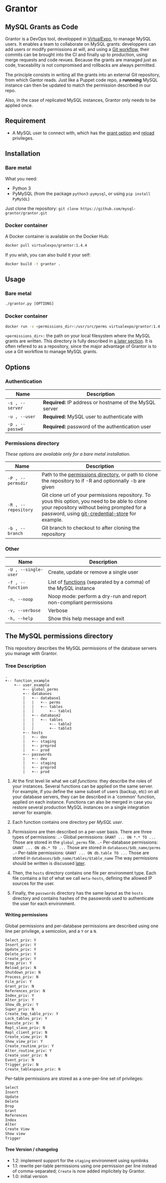 # Grantor

## MySQL Grants as Code


Grantor is a DevOps tool, developped in [VirtualExpo](http://www.virtual-expo.com/), to manage MySQL users. It enables a team to collaborate on MySQL grants: developpers can add users or modify permissions at will, and using a [Git workflow](https://www.atlassian.com/git/tutorials/comparing-workflows), their commits can be brought into the CI and finally up to production, using merge requests and code revues. Because the grants are managed just as code, traceability is not compromised and rollbacks are always permitted.

The principle consists in writing all the grants into an external Git repository, from which Gantor reads. Just like a Puppet code repo, a **runnning** MySQL instance can then be updated to match the permission described in our repo.

Also, in the case of replicated MySQL instances, Grantor only needs to be applied once. 

## Requirement
* A MySQL user to connect with, which has the [grant option](https://dev.mysql.com/doc/refman/5.5/en/privileges-provided.html#priv_grant-option) and [reload](https://dev.mysql.com/doc/refman/5.5/en/privileges-provided.html#priv_reload) privileges.

## Installation

### Bare metal

What you need:
* Python 3
* PyMySQL (from the package `python3-pymysql`, or using `pip install PyMySQL`)

Just clone the repository: `git clone https://github.com/mysql-grantor/grantor.git`

### Docker container

A Docker container is available on the Docker Hub:
```bash
docker pull virtualexpo/grantor:1.4.4
```

If you wish, you can also build it your self:
```bash
docker build -t grantor .
```

## Usage
### Bare metal

```
./grantor.py [OPTIONS]
```
### Docker container
```bash
docker run -v <permissions_dir>:/usr/src/perms virtualexpo/grantor:1.4.4 [OPTIONS]
```

`<permissions_dir>:` the path on your local filesystem where the MySQL grants are written. This directory is fully described in [a later section](#the-mysql-permissions-directory). It is often refered to as a repository, since the major advantage of Grantor is to use a Git workflow to manage MySQL grants.

## Options

### Authentication

Name | Description 
-- | --
`-s , --server` | **Required:** IP address or hostname of the MySQL server
`-u , --user` | **Required:** MySQL user to authenticate with
`-p , --passwd` | **Required:** password of the authentication user

### Permissions directory
*These options are available only for a bare metal installation.*

Name | Description 
-- | --
`-P , --permsdir` | Path to the [permissions directory](#the-mysql-permissions-directory), or path to clone the repository to if -R and optionnally -b are given
`-R , --repository` | Git clone url of your permissions repository. To yous this option, you need to be able to clone your repository without being prompted for a password, using [git-credential-store](https://git-scm.com/docs/git-credential-store) for example.
`-b , --branch` | Git branch to checkout to after cloning the repository

### Other
Name | Description 
-- | --
`-U , --single-user` | Create, update or remove a single user
`-f , --function` | List of [functions](#tree-description) (separated by a comma) of the MySQL instance
`-n, --noop` | Noop mode: perform a dry-run and report non-compliant permissions
`-v, --verbose` | Verbose
`-h, --help` | Show this help message and exit

## The MySQL permissions directory

This repository describes the MySQL permissions of the database servers you manage with Grantor.

### Tree Description
```
.
+-- function_example
    +-- user_example
        +-- global_perms
        +-- databases
        |   +-- database1
        |   |   +-- perms
        |   |   +-- tables
        |   |       +-- table1
        |   +-- database2
        |   |   +-- tables
        |   |       +-- table2
        |   |       +-- table3
        +-- hosts
        |   +-- dev
        |   +-- staging
        |   +-- preprod
        |   +-- prod
        +-- passwords
        |   +-- dev
        |   +-- staging
        |   +-- preprod
        |   +-- prod
```


1. At the first level lie what we call *functions*: they describe the roles of your instances. Several functions can be applied on the same server. For example, if you define the same subset of users (backup, etc) on all your database servers, they can be described in a 'common' function, applied on each instance.
Functions can also be merged in case you restore several production MySQL instances on a single integration server for example.

2. Each function contains one directory per *MySQL user*.

3. *Permissions* are then described on a per-user basis. There are three types of permissions:
..- Global permissions: `GRANT ... ON *.* TO ...` Those are stored in the `global_perms` file.
..- Per-database permissions: `GRANT ... ON db.* TO ...`
    Those are stored in `databases/$db_name/perms`
..- Per-table permissions: `GRANT ... ON db.table TO ...`
    Those are stored in `databases/$db_name/tables/$table_name`
The way permissions should be written is discussed [later](#writing-permissions).

4. Then, the `hosts` directory contains one file per environment type.
Each file contains a list of what we call `meta-hosts`, defining the allowed IP
sources for the user.

5. Finally, the `passwords` directory has the same layout as the `hosts` directory and contains hashes of
the passwords used to authenticate the user for each environment.


#### Writing permissions
Global permissions and per-database permissions are described using
one line per privilege, a semicolon, and a `Y` or a `N`.
```bash
Select_priv: Y
Insert_priv: Y
Update_priv: Y
Delete_priv: Y
Create_priv: Y
Drop_priv: Y
Reload_priv: N
Shutdown_priv: N
Process_priv: N
File_priv: Y
Grant_priv: N
References_priv: N
Index_priv: Y
Alter_priv: Y
Show_db_priv: Y
Super_priv: N
Create_tmp_table_priv: Y
Lock_tables_priv: Y
Execute_priv: N
Repl_slave_priv: N
Repl_client_priv: N
Create_view_priv: N
Show_view_priv: Y
Create_routine_priv: Y
Alter_routine_priv: Y
Create_user_priv: N
Event_priv: N
Trigger_priv: N
Create_tablespace_priv: N
```

Per-table permissions are stored as a one-per-line set of privileges:

```bash
Select
Insert
Update
Delete
Drop
Grant
References
Index
Alter
Create View
Show view
Trigger
```

#### Tree Version / changelog

  - 1.2: implement support for the `staging` environment using symlinks
  - 1.1: rewrite per-table permissions using one permission per line instead
         of comma-separated; `Create` is now added implicitely by Grantor.
  - 1.0: initial version

